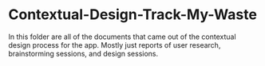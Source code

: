 # Contextual-Design-Track-My-Waste
In this folder are all of the documents that came out of the contextual design process for the app. Mostly just reports of user research, brainstorming sessions, and design sessions.
